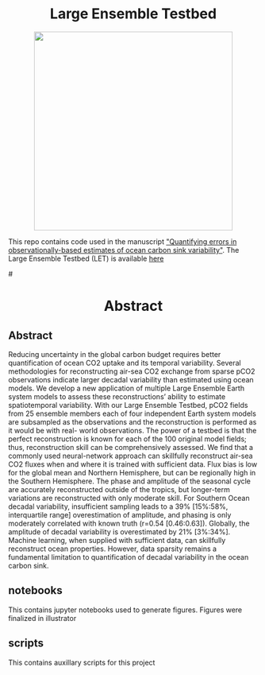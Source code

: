 <h1 align="center"> Large Ensemble Testbed </h1>

<p align="center">
   <img height="400" src="https://github.com/lgloege/large_ensemble_testbed/blob/master/figures/figure1.png">
</p>


This repo contains code used in the manuscript ["Quantifying errors in observationally-based estimates of ocean carbon sink variability"](https://www.essoar.org/doi/10.1002/essoar.10502036.2). The Large Ensemble Testbed (LET) is available [here](https://figshare.com/collections/Large_ensemble_pCO2_testbed/4568555)

#<h1 align="center">Abstract</h1>
## Abstract
Reducing uncertainty in the global carbon budget requires better quantification of ocean CO2 uptake and its temporal variability. Several methodologies for reconstructing air-sea CO2 exchange from sparse pCO2 observations indicate larger decadal variability than estimated using ocean models. We develop a new application of multiple Large Ensemble Earth system models to assess these reconstructions’ ability to estimate spatiotemporal variability. With our Large Ensemble Testbed, pCO2 fields from 25 ensemble members each of four independent Earth system models are subsampled as the observations and the reconstruction is performed as it would be with real- world observations. The power of a testbed is that the perfect reconstruction is known for each of the 100 original model fields; thus, reconstruction skill can be comprehensively assessed. We find that a commonly used neural-network approach can skillfully reconstruct air-sea CO2 fluxes when and where it is trained with sufficient data. Flux bias is low for the global mean and Northern Hemisphere, but can be regionally high in the Southern Hemisphere. The phase and amplitude of the seasonal cycle are accurately reconstructed outside of the tropics, but longer-term variations are reconstructed with only moderate skill. For Southern Ocean decadal variability, insufficient sampling leads to a 39% [15%:58%, interquartile range] overestimation of amplitude, and phasing is only moderately correlated with known truth (r=0.54 [0.46:0.63]). Globally, the amplitude of decadal variability is overestimated by 21% [3%:34%]. Machine learning, when supplied with sufficient data, can skillfully reconstruct ocean properties. However, data sparsity remains a fundamental limitation to quantification of decadal variability in the ocean carbon sink.


##  notebooks
This contains jupyter notebooks used to generate figures.
Figures were finalized in illustrator

## scripts
This contains auxillary scripts for this project

